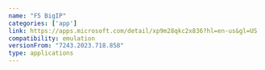 ```yaml
---
name: "F5 BigIP"
categories: ['app']
link: https://apps.microsoft.com/detail/xp9m28qkc2x836?hl=en-us&gl=US
compatibility: emulation
versionFrom: "7243.2023.718.858"
type: applications
---
```


